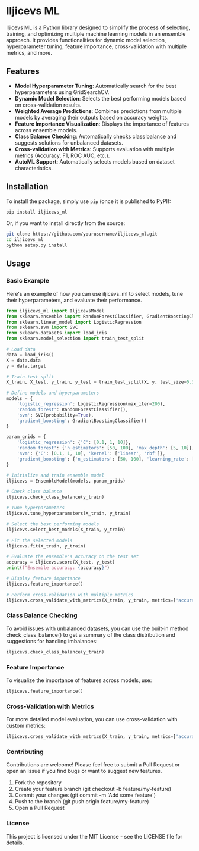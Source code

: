 # Iljicevs ML

Iljicevs ML is a Python library designed to simplify the process of selecting, training, and optimizing multiple machine learning models in an ensemble approach. It provides functionalities for dynamic model selection, hyperparameter tuning, feature importance, cross-validation with multiple metrics, and more.

## Features

- **Model Hyperparameter Tuning**: Automatically search for the best hyperparameters using GridSearchCV.
- **Dynamic Model Selection**: Selects the best performing models based on cross-validation results.
- **Weighted Average Predictions**: Combines predictions from multiple models by averaging their outputs based on accuracy weights.
- **Feature Importance Visualization**: Displays the importance of features across ensemble models.
- **Class Balance Checking**: Automatically checks class balance and suggests solutions for unbalanced datasets.
- **Cross-validation with Metrics**: Supports evaluation with multiple metrics (Accuracy, F1, ROC AUC, etc.).
- **AutoML Support**: Automatically selects models based on dataset characteristics.

## Installation

To install the package, simply use `pip` (once it is published to PyPI):

```bash
pip install iljicevs_ml
```
Or, if you want to install directly from the source:

```bash
git clone https://github.com/yourusername/iljicevs_ml.git
cd iljicevs_ml
python setup.py install
```

## Usage

### Basic Example

Here's an example of how you can use iljicevs_ml to select models, tune their hyperparameters, and evaluate their performance.


```Python
from iljicevs_ml import IljicevsModel
from sklearn.ensemble import RandomForestClassifier, GradientBoostingClassifier
from sklearn.linear_model import LogisticRegression
from sklearn.svm import SVC
from sklearn.datasets import load_iris
from sklearn.model_selection import train_test_split

# Load data
data = load_iris()
X = data.data
y = data.target

# Train-test split
X_train, X_test, y_train, y_test = train_test_split(X, y, test_size=0.3, random_state=42)

# Define models and hyperparameters
models = {
    'logistic_regression': LogisticRegression(max_iter=200),
    'random_forest': RandomForestClassifier(),
    'svm': SVC(probability=True),
    'gradient_boosting': GradientBoostingClassifier()
}

param_grids = {
    'logistic_regression': {'C': [0.1, 1, 10]},
    'random_forest': {'n_estimators': [50, 100], 'max_depth': [5, 10]},
    'svm': {'C': [0.1, 1, 10], 'kernel': ['linear', 'rbf']},
    'gradient_boosting': {'n_estimators': [50, 100], 'learning_rate': [0.01, 0.1]}
}

# Initialize and train ensemble model
iljicevs = EnsembleModel(models, param_grids)

# Check class balance
iljicevs.check_class_balance(y_train)

# Tune hyperparameters
iljicevs.tune_hyperparameters(X_train, y_train)

# Select the best performing models
iljicevs.select_best_models(X_train, y_train)

# Fit the selected models
iljicevs.fit(X_train, y_train)

# Evaluate the ensemble's accuracy on the test set
accuracy = iljicevs.score(X_test, y_test)
print(f"Ensemble accuracy: {accuracy}")

# Display feature importance
iljicevs.feature_importance()

# Perform cross-validation with multiple metrics
iljicevs.cross_validate_with_metrics(X_train, y_train, metrics=['accuracy', 'f1', 'roc_auc'])
```

### Class Balance Checking
To avoid issues with unbalanced datasets, you can use the built-in method check_class_balance() to get a summary of the class distribution and suggestions for handling imbalances:
```python
iljicevs.check_class_balance(y_train)
```

### Feature Importance
To visualize the importance of features across models, use:
```python
iljicevs.feature_importance()
```

### Cross-Validation with Metrics
For more detailed model evaluation, you can use cross-validation with custom metrics:
```python
iljicevs.cross_validate_with_metrics(X_train, y_train, metrics=['accuracy', 'f1', 'roc_auc'])
```

### Contributing
Contributions are welcome! Please feel free to submit a Pull Request or open an Issue if you find bugs or want to suggest new features.
1. Fork the repository
2. Create your feature branch (git checkout -b feature/my-feature)
3. Commit your changes (git commit -m 'Add some feature')
4. Push to the branch (git push origin feature/my-feature)
5. Open a Pull Request

### License
This project is licensed under the MIT License - see the LICENSE file for details.
